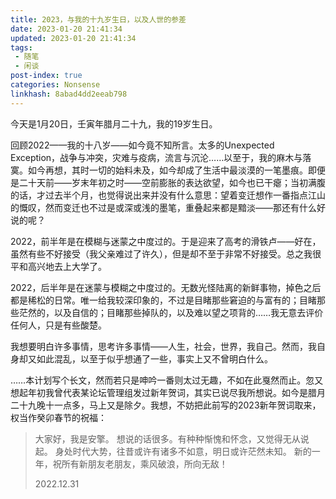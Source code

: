 ```yaml
---
title: 2023，与我的十九岁生日，以及人世的参差
date: 2023-01-20 21:41:34
updated: 2023-01-20 21:41:34
tags: 
 - 随笔
 - 闲谈
post-index: true
categories: Nonsense
linkhash: 8abad4dd2eeab798
---
```

今天是1月20日，壬寅年腊月二十九，我的19岁生日。

回顾2022——我的十八岁——如今竟不知所言。太多的Unexpected Exception，战争与冲突，灾难与疫病，流言与沉沦……以至于，我的麻木与落寞。如今再想，其时一切的始料未及，如今却成了生活中最淡漠的一笔墨痕。即便是二十天前——岁末年初之时——空前膨胀的表达欲望，如今也已干瘪；当初满腹的话，才过去半个月，也觉得说出来并没有什么意思：望着变迁想作一番指点江山的慨叹，然而变迁也不过是或深或浅的墨笔，重叠起来都是黯淡——那还有什么好说的呢？

2022，前半年是在模糊与迷蒙之中度过的。于是迎来了高考的滑铁卢——好在，虽然有些不好接受（我父亲难过了许久），但是却不至于非常不好接受。总之我很平和高兴地去上大学了。

2022，后半年是在迷蒙与模糊之中度过的。无数光怪陆离的新鲜事物，掉色之后都是稀松的日常。唯一给我较深印象的，不过是目睹那些窘迫的与富有的；目睹那些茫然的，以及自信的；目睹那些掉队的，以及难以望之项背的……我无意去评价任何人，只是有些酸楚。

我想要明白许多事情，思考许多事情——人生，社会，世界，我自己。然而，我自身却又如此混乱，以至于似乎想通了一些，事实上又不曾明白什么。

……本计划写个长文，然而若只是呻吟一番则太过无趣，不如在此戛然而止。忽又想起年初我曾代表某论坛管理组发过新年贺词，其实已说尽我所想说。如今是腊月二十九晚十一点多，马上又是除夕。我想，不妨把此前写的2023新年贺词取来，权当作癸卯春节的祝福：

>大家好，我是安擎。
>想说的话很多。有种种惭愧和怀念，又觉得无从说起。
>身处时代大势，往昔或许有诸多不如意，明日或许茫然未知。
>新的一年，祝所有新朋友老朋友，乘风破浪，所向无敌！
>
>2022.12.31